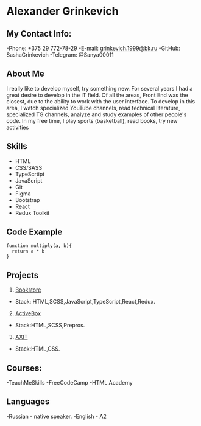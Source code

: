 # Alexander Grinkevich

## My Contact Info:

-Phone: +375 29 772-78-29
-E-mail: grinkevich.1999@bk.ru
-GitHub: SashaGrinkevich
-Telegram: @Sanya00011
## About Me

I really like to develop myself, try something new. For several years I had a great desire to develop in the IT field. Of all the areas, Front End was the closest, due to the ability to work with the user interface. To develop in this area, I watch specialized YouTube channels, read technical literature, specialized TG channels, analyze and study examples of other people's code. In my free time, I play sports (basketball), read books, try new activities
## Skills

- HTML
- CSS/SASS
- TypeScrtipt
- JavaScript
- Git
- Figma
- Bootstrap
- React
- Redux Toolkit
## Code Example

```
function multiply(a, b){
  return a * b
}
```
## Projects

1. [Bookstore](https://github.com/SashaGrinkevich/Bookstore)
- Stack: HTML,SCSS,JavaScript,TypeScript,React,Redux.

2. [ActiveBox](https://github.com/SashaGrinkevich/ActiveBox)
- Stack:HTML,SCSS,Prepros.

3. [AXIT](https://github.com/SashaGrinkevich/AXIT)
- Stack:HTML,CSS.

## Courses:

-TeachMeSkills
-FreeCodeCamp
-HTML Academy

## Languages
-Russian - native speaker.
-English - A2
